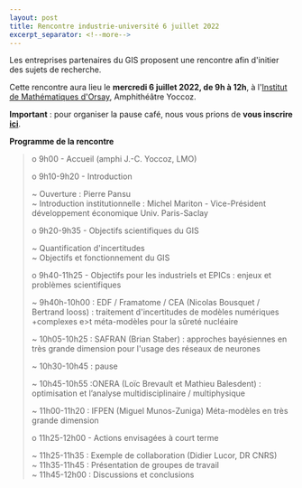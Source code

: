 ```yaml
---
layout: post
title: Rencontre industrie-université 6 juillet 2022
excerpt_separator: <!--more-->
---
```


Les entreprises partenaires du GIS proposent une rencontre afin d'initier des sujets de recherche.
                                                                                  
Cette rencontre aura lieu le **mercredi 6 juillet 2022, de 9h à 12h**, à
l'[Institut de Mathématiques d'Orsay](https://www.imo.universite-paris-saclay.fr/fr/contacts/), Amphithéâtre Yoccoz.

**Important** : pour organiser la pause café, nous vous prions de **vous inscrire [ici](https://framadate.org/rovvusYGktTETox4)**.


**Programme de la rencontre**
<!--more-->
>
>  o 9h00 - Accueil (amphi J.-C. Yoccoz, LMO)                                      
>                                                                                  
>  o 9h10-9h20 - Introduction                                                      
>                                                                                  
>    ~ Ouverture : Pierre Pansu                                                    
>    ~ Introduction institutionnelle : Michel Mariton - Vice-Président développement économique Univ. Paris-Saclay
>                                                                                  
>  o 9h20-9h35 - Objectifs scientifiques du GIS
>                                                                                  
>    ~ Quantification d'incertitudes                                               
>    ~ Objectifs et fonctionnement du GIS                                          
>                                                                                  
>  o 9h40-11h25 - Objectifs pour les industriels et EPICs : enjeux et problèmes scientifiques
>                                                                                  
>    ~ 9h40h-10h00 : EDF / Framatome / CEA (Nicolas Bousquet / Bertrand Iooss) : traitement d'incertitudes de modèles numériques +complexes e>t méta-modèles pour la sûreté nucléaire
>                                                                                  
>    ~ 10h05-10h25 : SAFRAN (Brian Staber) : approches bayésiennes en très grande dimension pour l'usage des réseaux de neurones
>                                                                                  
>    ~ 10h30-10h45 : pause                                                         
>                                                                                  
>    ~ 10h45-10h55 :ONERA (Loïc Brevault et Mathieu Balesdent) : optimisation et l’analyse multidisciplinaire / multiphysique
>                                                                                  
>    ~ 11h00-11h20 : IFPEN (Miguel Munos-Zuniga) Méta-modèles en très grande dimension
>                                                                                  
>  o 11h25-12h00 - Actions envisagées à court terme                                
>                                                                                  
>    ~ 11h25-11h35 : Exemple de collaboration (Didier Lucor, DR CNRS)              
>    ~ 11h35-11h45 : Présentation de groupes de travail                            
>    ~ 11h45-12h00 : Discussions et conclusions
    

